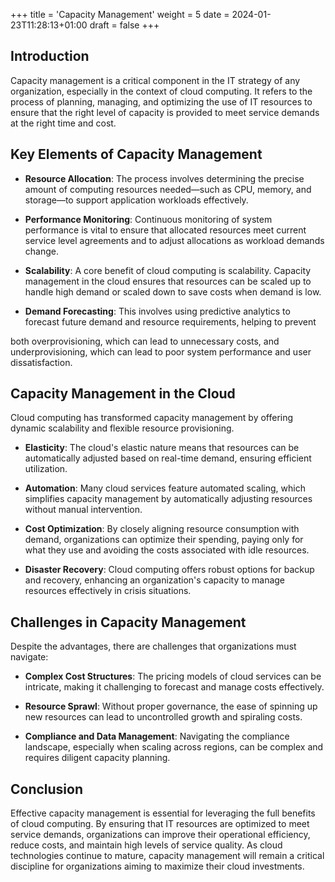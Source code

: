 +++
title = 'Capacity Management'
weight = 5
date = 2024-01-23T11:28:13+01:00
draft = false
+++

## Introduction

Capacity management is a critical component in the IT strategy of any organization, especially in the context of cloud computing. It refers to the process of planning, managing, and optimizing the use of IT resources to ensure that the right level of capacity is provided to meet service demands at the right time and cost.

## Key Elements of Capacity Management

- **Resource Allocation**: The process involves determining the precise amount of computing resources needed—such as CPU, memory, and storage—to support application workloads effectively.

- **Performance Monitoring**: Continuous monitoring of system performance is vital to ensure that allocated resources meet current service level agreements and to adjust allocations as workload demands change.

- **Scalability**: A core benefit of cloud computing is scalability. Capacity management in the cloud ensures that resources can be scaled up to handle high demand or scaled down to save costs when demand is low.

- **Demand Forecasting**: This involves using predictive analytics to forecast future demand and resource requirements, helping to prevent

 both overprovisioning, which can lead to unnecessary costs, and underprovisioning, which can lead to poor system performance and user dissatisfaction.

## Capacity Management in the Cloud

Cloud computing has transformed capacity management by offering dynamic scalability and flexible resource provisioning. 

- **Elasticity**: The cloud's elastic nature means that resources can be automatically adjusted based on real-time demand, ensuring efficient utilization.
  
- **Automation**: Many cloud services feature automated scaling, which simplifies capacity management by automatically adjusting resources without manual intervention.

- **Cost Optimization**: By closely aligning resource consumption with demand, organizations can optimize their spending, paying only for what they use and avoiding the costs associated with idle resources.
  
- **Disaster Recovery**: Cloud computing offers robust options for backup and recovery, enhancing an organization's capacity to manage resources effectively in crisis situations.

## Challenges in Capacity Management

Despite the advantages, there are challenges that organizations must navigate:

- **Complex Cost Structures**: The pricing models of cloud services can be intricate, making it challenging to forecast and manage costs effectively.
  
- **Resource Sprawl**: Without proper governance, the ease of spinning up new resources can lead to uncontrolled growth and spiraling costs.

- **Compliance and Data Management**: Navigating the compliance landscape, especially when scaling across regions, can be complex and requires diligent capacity planning.

## Conclusion

Effective capacity management is essential for leveraging the full benefits of cloud computing. By ensuring that IT resources are optimized to meet service demands, organizations can improve their operational efficiency, reduce costs, and maintain high levels of service quality. As cloud technologies continue to mature, capacity management will remain a critical discipline for organizations aiming to maximize their cloud investments.